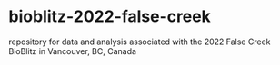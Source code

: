 # bioblitz-2022-false-creek
repository for data and analysis associated with the 2022 False Creek BioBlitz in Vancouver, BC, Canada
